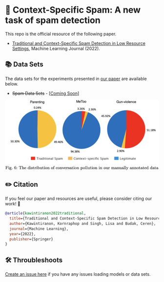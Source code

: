 # 🎯 Context-Specific Spam: A new task of spam detection
This repo is the official resource of the following paper.
- [Traditional and Context-Specific Spam Detection in Low Resource Settings](XXX), Machine Learning Journal (2022).

## 📚 Data Sets

The data sets for the experiments presented in [our paper](XXX) are available below.

- ~~Spam Data Sets~~ - [[Coming Soon](ComingSoon)]

![image](https://github.com/GU-DataLab/context-spam/blob/main/class_distribution.png)

## ✏️ Citation
If you feel our paper and resources are useful, please consider citing our work! 🙏
```bibtex
@article{kawintiranon2022traditional,
  title={Traditional and Context-Specific Spam Detection in Low Resource Settings},
  author={Kawintiranon, Kornraphop and Singh, Lisa and Budak, Ceren},
  journal={Machine Learning},
  year={2022},
  publisher={Springer}
}
```

##  🛠 Throubleshoots
[Create an issue here](https://github.com/GU-DataLab/context-spam/issues) if you have any issues loading models or data sets.

